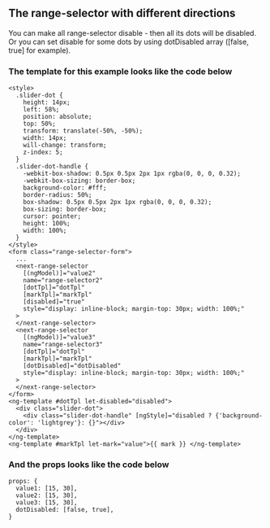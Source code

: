 ## The range-selector with different directions

You can make all range-selector disable - then all its dots will be disabled. Or you can set disable for some dots by using dotDisabled array ([false, true] for example).

### The template for this example looks like the code below

```
<style>
  .slider-dot {
    height: 14px;
    left: 58%;
    position: absolute;
    top: 50%;
    transform: translate(-50%, -50%);
    width: 14px;
    will-change: transform;
    z-index: 5;
  }
  .slider-dot-handle {
    -webkit-box-shadow: 0.5px 0.5px 2px 1px rgba(0, 0, 0, 0.32);
    -webkit-box-sizing: border-box;
    background-color: #fff;
    border-radius: 50%;
    box-shadow: 0.5px 0.5px 2px 1px rgba(0, 0, 0, 0.32);
    box-sizing: border-box;
    cursor: pointer;
    height: 100%;
    width: 100%;
  }
</style>
<form class="range-selector-form">
  ...
  <next-range-selector
    [(ngModel)]="value2"
    name="range-selector2"
    [dotTpl]="dotTpl"
    [markTpl]="markTpl"
    [disabled]="true"
    style="display: inline-block; margin-top: 30px; width: 100%;"
  >
  </next-range-selector>
  <next-range-selector
    [(ngModel)]="value3"
    name="range-selector3"
    [dotTpl]="dotTpl"
    [markTpl]="markTpl"
    [dotDisabled]="dotDisabled"
    style="display: inline-block; margin-top: 30px; width: 100%;"
  >
  </next-range-selector>
</form>
<ng-template #dotTpl let-disabled="disabled">
  <div class="slider-dot">
    <div class="slider-dot-handle" [ngStyle]="disabled ? {'background-color': 'lightgrey'}: {}"></div>
  </div>
</ng-template>
<ng-template #markTpl let-mark="value">{{ mark }} </ng-template>
```

### And the props looks like the code below

```
props: {
  value1: [15, 30],
  value2: [15, 30],
  value3: [15, 30],
  dotDisabled: [false, true],
}
```
